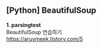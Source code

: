 ## [Python] BeautifulSoup

**1. parsingtest**<br>
BeautifulSoup 연습하기<br>
https://aruymeek.tistory.com/5
